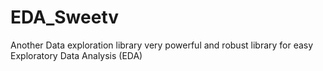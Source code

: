 # EDA_Sweetv

Another Data exploration library
very powerful and robust library for easy Exploratory Data Analysis (EDA)
